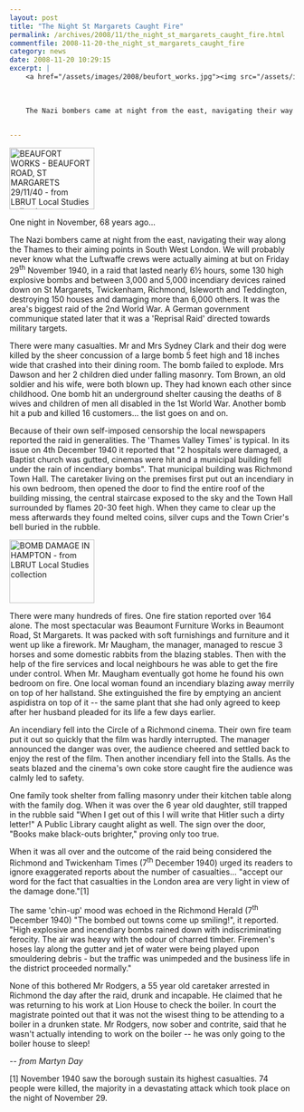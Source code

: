 ```yaml
---
layout: post
title: "The Night St Margarets Caught Fire"
permalink: /archives/2008/11/the_night_st_margarets_caught_fire.html
commentfile: 2008-11-20-the_night_st_margarets_caught_fire
category: news
date: 2008-11-20 10:29:15
excerpt: |
    <a href="/assets/images/2008/beufort_works.jpg"><img src="/assets/images/2008/beufort_works-thumb.jpg" width="150" height="109" alt="BEAUFORT WORKS - BEAUFORT ROAD, ST MARGARETS 29/11/40 - from LBRUT Local Studies collection" class="photo right" /></a>
    
    
    
    The Nazi bombers came at night from the east, navigating their way along the Thames to their aiming points in South West London. We will probably never know what the Luftwaffe crews were actually aiming at but on Friday 29<sup>th</sup> November 1940, in a raid that lasted nearly 6&frac12; hours,  some 130 high explosive bombs and between 3,000 and 5,000 incendiary devices rained down on St Margarets, Twickenham, Richmond, Isleworth and Teddington, destroying 150 houses and damaging more than 6,000 others. It was the area's biggest raid of the 2nd World War.  A German government communique stated later that it was a 'Reprisal Raid' directed towards military targets.
    

---
```


<a href="/assets/images/2008/beufort_works.jpg"><img src="/assets/images/2008/beufort_works-thumb.jpg" width="150" height="109" alt="BEAUFORT WORKS - BEAUFORT ROAD, ST MARGARETS 29/11/40 - from LBRUT Local Studies collection" class="photo right" /></a>

One night in November, 68 years ago...

The Nazi bombers came at night from the east, navigating their way along the Thames to their aiming points in South West London. We will probably never know what the Luftwaffe crews were actually aiming at but on Friday 29<sup>th</sup> November 1940, in a raid that lasted nearly 6&frac12; hours, some 130 high explosive bombs and between 3,000 and 5,000 incendiary devices rained down on St Margarets, Twickenham, Richmond, Isleworth and Teddington, destroying 150 houses and damaging more than 6,000 others. It was the area's biggest raid of the 2nd World War. A German government communique stated later that it was a 'Reprisal Raid' directed towards military targets.

There were many casualties. Mr and Mrs Sydney Clark and their dog were killed by the sheer concussion of a large bomb 5 feet high and 18 inches wide that crashed into their dining room. The bomb failed to explode. Mrs Dawson and her 2 children died under falling masonry. Tom Brown, an old soldier and his wife, were both blown up. They had known each other since childhood. One bomb hit an underground shelter causing the deaths of 8 wives and children of men all disabled in the 1st World War. Another bomb hit a pub and killed 16 customers... the list goes on and on.

Because of their own self-imposed censorship the local newspapers reported the raid in generalities. The 'Thames Valley Times' is typical. In its issue on 4th December 1940 it reported that "2 hospitals were damaged, a Baptist church was gutted, cinemas were hit and a municipal building fell under the rain of incendiary bombs". That municipal building was Richmond Town Hall. The caretaker living on the premises first put out an incendiary in his own bedroom, then opened the door to find the entire roof of the building missing, the central staircase exposed to the sky and the Town Hall surrounded by flames 20-30 feet high. When they came to clear up the mess afterwards they found melted coins, silver cups and the Town Crier's bell buried in the rubble.

<a href="/assets/images/2008/bomb_hampton.jpg"><img src="/assets/images/2008/bomb_hampton-thumb.jpg" width="150" height="112" alt="BOMB DAMAGE IN HAMPTON - from LBRUT Local Studies collection" class="photo right" /></a>

There were many hundreds of fires. One fire station reported over 164 alone. The most spectacular was Beaumont Furniture Works in Beaumont Road, St Margarets. It was packed with soft furnishings and furniture and it went up like a firework. Mr Maugham, the manager, managed to rescue 3 horses and some domestic rabbits from the blazing stables. Then with the help of the fire services and local neighbours he was able to get the fire under control. When Mr. Maugham eventually got home he found his own bedroom on fire. One local woman found an incendiary blazing away merrily on top of her hallstand. She extinguished the fire by emptying an ancient aspidistra on top of it -- the same plant that she had only agreed to keep after her husband pleaded for its life a few days earlier.

An incendiary fell into the Circle of a Richmond cinema. Their own fire team put it out so quickly that the film was hardly interrupted. The manager announced the danger was over, the audience cheered and settled back to enjoy the rest of the film. Then another incendiary fell into the Stalls. As the seats blazed and the cinema's own coke store caught fire the audience was calmly led to safety.

One family took shelter from falling masonry under their kitchen table along with the family dog. When it was over the 6 year old daughter, still trapped in the rubble said "When I get out of this I will write that Hitler such a dirty letter!" A Public Library caught alight as well. The sign over the door, "Books make black-outs brighter," proving only too true.

When it was all over and the outcome of the raid being considered the Richmond and Twickenham Times (7<sup>th</sup> December 1940) urged its readers to ignore exaggerated reports about the number of casualties... "accept our word for the fact that casualties in the London area are very light in view of the damage done."[1]

The same 'chin-up' mood was echoed in the Richmond Herald (7<sup>th</sup> December 1940) "The bombed out towns come up smiling!", it reported. "High explosive and incendiary bombs rained down with indiscriminating ferocity. The air was heavy with the odour of charred timber. Firemen's hoses lay along the gutter and jet of water were being played upon smouldering debris - but the traffic was unimpeded and the business life in the district proceeded normally."

None of this bothered Mr Rodgers, a 55 year old caretaker arrested in Richmond the day after the raid, drunk and incapable. He claimed that he was returning to his work at Lion House to check the boiler. In court the magistrate pointed out that it was not the wisest thing to be attending to a boiler in a drunken state. Mr Rodgers, now sober and contrite, said that he wasn't actually intending to work on the boiler -- he was only going to the boiler house to sleep!

<cite>-- from Martyn Day</cite>

[1] November 1940 saw the borough sustain its highest casualties. 74 people were killed, the majority in a devastating attack which took place on the night of November 29.
